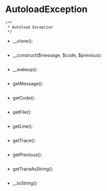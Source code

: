 # AutoloadException
```
/**
 * Autoload Exception
 */
```
- __clone(): 
```

```
- __construct($message, $code, $previous): 
```

```
- __wakeup(): 
```

```
- getMessage(): 
```

```
- getCode(): 
```

```
- getFile(): 
```

```
- getLine(): 
```

```
- getTrace(): 
```

```
- getPrevious(): 
```

```
- getTraceAsString(): 
```

```
- __toString(): 
```

```

